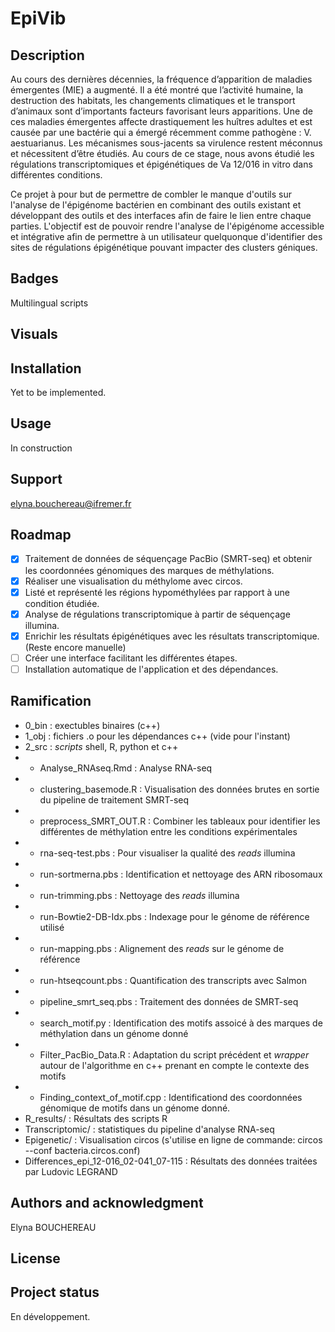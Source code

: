 # EpiVib

## Description
Au cours des dernières décennies, la fréquence d’apparition de maladies émergentes (MIE) a augmenté. Il a été montré que l’activité humaine, la destruction des habitats, les changements climatiques et le transport d’animaux sont d’importants facteurs favorisant leurs apparitions. Une de ces maladies émergentes affecte drastiquement les huîtres adultes et est causée par une bactérie qui a émergé récemment comme pathogène : V. aestuarianus. Les mécanismes sous-jacents sa virulence restent méconnus et nécessitent d’être étudiés. Au cours de ce stage, nous avons étudié les régulations transcriptomiques et épigénétiques de Va 12/016 in vitro dans différentes conditions.   

Ce projet à pour but de permettre de combler le manque d'outils sur l'analyse de l'épigénome bactérien en combinant des outils existant et développant des outils et des interfaces afin de faire le lien entre chaque parties. L'objectif est de pouvoir rendre l'analyse de l'épigénome accessible et intégrative afin de permettre à un utilisateur quelquonque d'identifier des sites de régulations épigénétique pouvant impacter des clusters géniques.

## Badges
Multilingual scripts

## Visuals


## Installation
Yet to be implemented.

## Usage
In construction

## Support
elyna.bouchereau@ifremer.fr

## Roadmap
- [x] Traitement de données de séquençage PacBio (SMRT-seq) et obtenir les coordonnées génomiques des marques de méthylations.
- [x] Réaliser une visualisation du méthylome avec circos.
- [x] Listé et représenté les régions hypométhylées par rapport à une condition étudiée.
- [x] Analyse de régulations transcriptomique à partir de séquençage illumina.
- [x] Enrichir les résultats épigénétiques avec les résultats transcriptomique. (Reste encore manuelle)
- [ ] Créer une interface facilitant les différentes étapes.
- [ ] Installation automatique de l'application et des dépendances.

## Ramification
- 0_bin : exectubles binaires (c++)
- 1_obj : fichiers .o pour les dépendances c++ (vide pour l'instant) 
- 2_src : *scripts* shell, R, python et c++
- - Analyse_RNAseq.Rmd : Analyse RNA-seq
- - clustering_basemode.R : Visualisation des données brutes en sortie du pipeline de traitement SMRT-seq
- - preprocess_SMRT_OUT.R : Combiner les tableaux pour identifier les différentes de méthylation entre les conditions expérimentales
- - rna-seq-test.pbs : Pour visualiser la qualité des *reads* illumina
- - run-sortmerna.pbs : Identification et nettoyage des ARN ribosomaux
- - run-trimming.pbs : Nettoyage des *reads* illumina
- - run-Bowtie2-DB-Idx.pbs : Indexage pour le génome de référence utilisé
- - run-mapping.pbs : Alignement des *reads* sur le génome de référence
- - run-htseqcount.pbs : Quantification des transcripts avec Salmon
- - pipeline_smrt_seq.pbs : Traitement des données de SMRT-seq
- - search_motif.py : Identification des motifs assoicé à des marques de méthylation dans un génome donné
- - Filter_PacBio_Data.R : Adaptation du script précédent et *wrapper* autour de l'algorithme en c++ prenant en compte le contexte des motifs
- - Finding_context_of_motif.cpp : Identificationd des coordonnées génomique de motifs dans un génome donné.
- R_results/ : Résultats des scripts R
- Transcriptomic/ : statistiques du pipeline d'analyse RNA-seq
- Epigenetic/ : Visualisation circos (s'utilise en ligne de commande: circos --conf bacteria.circos.conf)
- Differences_epi_12-016_02-041_07-115 : Résultats des données traitées par Ludovic LEGRAND

## Authors and acknowledgment
Elyna BOUCHEREAU

## License

## Project status
En développement.
